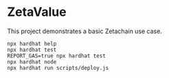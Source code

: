 # ZetaValue

This project demonstrates a basic Zetachain use case.

```shell
npx hardhat help
npx hardhat test
REPORT_GAS=true npx hardhat test
npx hardhat node
npx hardhat run scripts/deploy.js
```
